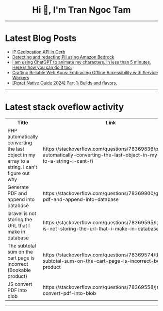 <h1 align="center">Hi 👋, I'm Tran Ngoc Tam</h1>

---

# Latest Blog Posts 
<!-- BLOG-POST-LIST:START -->
- [IP Geolocation API in Cerb](https://dev.to/ip2location/ip-geolocation-api-in-cerb-2bf1)
- [Detecting and redacting PII using Amazon Bedrock](https://dev.to/aws-builders/detecting-and-redacting-pii-using-amazon-bedrock-1jol)
- [I am using ChatGPT to animate my characters, in less than 5 minutes. Here is how you can do it too:](https://dev.to/anulagarwal12/i-am-using-chatgpt-to-animate-my-characters-in-less-than-5-minutes-here-is-how-you-can-do-it-too-5c33)
- [Crafting Reliable Web Apps: Embracing Offline Accessibility with Service Workers](https://dev.to/sangeetha/crafting-reliable-web-apps-embracing-offline-accessibility-with-service-workers-3if1)
- [[React Native Guide 2024] Part 1: Builds and flavors.](https://dev.to/devnrj07/react-native-guide-2024-part-1-builds-and-flavors-1571)
<!-- BLOG-POST-LIST:END -->

---

# Latest stack oveflow activity
<table>
  <tr><th>Title</th><th>Link</th></tr>
  <!-- STACKOVERFLOW:START --><tr><td>PHP automatically converting the last object in my array to a string. I can&#39;t figure out why</td><td>https://stackoverflow.com/questions/78369836/php-automatically-converting-the-last-object-in-my-array-to-a-string-i-cant-fi</td></tr><tr><td>Generate PDF and append into database</td><td>https://stackoverflow.com/questions/78369800/generate-pdf-and-append-into-database</td></tr><tr><td>laravel is not storing the URL that I make in database</td><td>https://stackoverflow.com/questions/78369595/laravel-is-not-storing-the-url-that-i-make-in-database</td></tr><tr><td>The subtotal sum on the cart page is incorrect &lpar;Bookable product&rpar;</td><td>https://stackoverflow.com/questions/78369574/the-subtotal-sum-on-the-cart-page-is-incorrect-bookable-product</td></tr><tr><td>JS convert PDF into blob</td><td>https://stackoverflow.com/questions/78369558/js-convert-pdf-into-blob</td></tr><!-- STACKOVERFLOW:END -->
</table>

---



